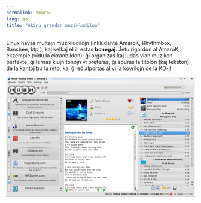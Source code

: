 ```yaml
---
permalink: amarok
lang: eo
title: "Akiru grandan muzikludilon"
---
```


Linux havas multajn muzikludilojn (inkludante AmaroK, Rhythmbox, Banshee, ktp.), kaj kelkaj el ili estas <b>bonegaj</b>. Ĵetu rigardon al AmaroK, ekzemple (vidu la ekranbildon): ĝi organizas kaj ludas vian muzikon perfekte, ĝi lernas kiujn tonojn vi preferas, ĝi spuras la titolon (kaj tekston) de la kantoj tra la reto, kaj ĝi eĉ alportas al vi la kovrilojn de la KD-j!

<img src="/img/amarok.png" />




